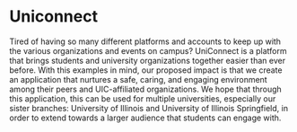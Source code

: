 # Uniconnect
Tired of having so many different platforms and accounts to keep up with the various organizations and events on campus? UniConnect is a platform that brings students and university organizations together easier than ever before. With this examples in mind, our proposed impact is that we create an application that nurtures a safe, caring, and engaging environment among their peers and UIC-affiliated organizations. We hope that through this application, this can be used for multiple universities, especially our sister branches: University of Illinois and University of Illinois Springfield, in order to extend towards a larger audience that students can engage with.


